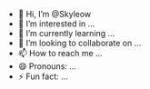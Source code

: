 - 👋 Hi, I’m @Skyleow
- 👀 I’m interested in ...
- 🌱 I’m currently learning ...
- 💞️ I’m looking to collaborate on ...
- 📫 How to reach me ...
- 😄 Pronouns: ...
- ⚡ Fun fact: ...

<!---
Skyleow/Skyleow is a ✨ special ✨ repository because its `README.md` (this file) appears on your GitHub profile.
You can click the Preview link to take a look at your changes.
--->
